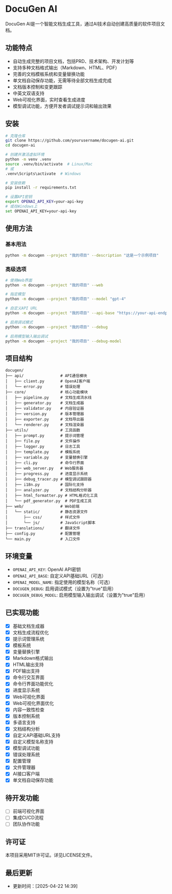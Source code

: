 # DocuGen AI

DocuGen AI是一个智能文档生成工具，通过AI技术自动创建高质量的软件项目文档。

## 功能特点

- 自动生成完整的项目文档，包括PRD、技术架构、开发计划等
- 支持多种文档格式输出（Markdown、HTML、PDF）
- 完善的文档模板系统和变量替换功能
- 单文档自动保存功能，无需等待全部文档生成完成
- 文档版本控制和变更跟踪
- 中英文双语支持
- Web可视化界面，实时查看生成进度
- 模型调试功能，方便开发者调试提示词和输出效果

## 安装

```bash
# 克隆仓库
git clone https://github.com/yourusername/docugen-ai.git
cd docugen-ai

# 创建并激活虚拟环境
python -m venv .venv
source .venv/bin/activate  # Linux/Mac
# 或
.venv\Scripts\activate  # Windows

# 安装依赖
pip install -r requirements.txt

# 设置API密钥
export OPENAI_API_KEY=your-api-key
# 或在Windows上
set OPENAI_API_KEY=your-api-key
```

## 使用方法

### 基本用法

```bash
python -m docugen --project "我的项目" --description "这是一个示例项目"
```

### 高级选项

```bash
# 使用Web界面
python -m docugen --project "我的项目" --web

# 指定模型
python -m docugen --project "我的项目" --model "gpt-4"

# 自定义API URL
python -m docugen --project "我的项目" --api-base "https://your-api-endpoint"

# 启用调试模式
python -m docugen --project "我的项目" --debug

# 启用模型输入输出调试
python -m docugen --project "我的项目" --debug-model
```

## 项目结构

```
docugen/
├── api/                # API通信模块
│   ├── client.py       # OpenAI客户端
│   └── error.py        # 错误处理
├── core/               # 核心功能模块
│   ├── pipeline.py     # 文档生成流水线
│   ├── generator.py    # 文档生成器
│   ├── validator.py    # 内容验证器
│   ├── version.py      # 版本管理器
│   ├── exporter.py     # 文档导出器
│   └── renderer.py     # 文档渲染器
├── utils/              # 工具函数
│   ├── prompt.py       # 提示词管理
│   ├── file.py         # 文件操作
│   ├── logger.py       # 日志工具
│   ├── template.py     # 模板系统
│   ├── variable.py     # 变量替换引擎
│   ├── cli.py          # 命令行界面
│   ├── web_server.py   # Web服务器
│   ├── progress.py     # 进度显示系统
│   ├── debug_tracer.py # 模型调试跟踪器
│   ├── i18n.py         # 国际化支持
│   ├── analyzer.py     # 文档结构分析器
│   ├── html_formatter.py # HTML格式化工具
│   └── pdf_generator.py  # PDF生成工具
├── web/                # Web前端
│   └── static/         # 静态资源文件
│       ├── css/        # 样式文件
│       └── js/         # JavaScript脚本
├── translations/       # 翻译文件
├── config.py           # 配置管理
└── main.py             # 入口文件
```

## 环境变量

- `OPENAI_API_KEY`: OpenAI API密钥
- `OPENAI_API_BASE`: 自定义API基础URL（可选）
- `OPENAI_MODEL_NAME`: 指定使用的模型名称（可选）
- `DOCUGEN_DEBUG`: 启用调试模式（设置为"true"启用）
- `DOCUGEN_DEBUG_MODEL`: 启用模型输入输出调试（设置为"true"启用）

## 已实现功能

- [x] 基础文档生成器
- [x] 文档生成流程优化
- [x] 提示词管理系统
- [x] 模板系统
- [x] 变量替换引擎
- [x] Markdown格式输出
- [x] HTML输出支持
- [x] PDF输出支持
- [x] 命令行交互界面
- [x] 命令行界面功能优化
- [x] 进度显示系统
- [x] Web可视化界面
- [x] Web可视化界面优化
- [x] 内容一致性检查
- [x] 版本控制系统
- [x] 多语言支持
- [x] 文档结构分析
- [x] 自定义API基础URL支持
- [x] 自定义模型名称支持
- [x] 模型调试功能
- [x] 错误处理系统
- [x] 配置管理
- [x] 文件管理器
- [x] AI接口客户端
- [x] 单文档自动保存功能

## 待开发功能

- [ ] 前端可视化界面
- [ ] 集成CI/CD流程
- [ ] 团队协作功能

## 许可证

本项目采用MIT许可证。详见LICENSE文件。

## 最后更新

- 更新时间：[2025-04-22 14:39] 